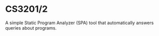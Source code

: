 # CS3201/2

A simple Static Program Analyzer (SPA) tool that automatically answers queries about programs.
